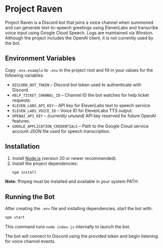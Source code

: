 # Project Raven

Project Raven is a Discord bot that joins a voice channel when summoned and can generate text-to-speech greetings using ElevenLabs and transcribe voice input using Google Cloud Speech. Logs are maintained via Winston. Although the project includes the OpenAI client, it is not currently used by the bot.

## Environment Variables
Copy `.env.example` to `.env` in the project root and fill in your values for the following variables:

- `DISCORD_BOT_TOKEN` – Discord bot token used to authenticate with Discord.
- `HELP_TICKET_CHANNEL_ID` – Channel ID the bot watches for help ticket requests.
- `ELEVEN_LABS_API_KEY` – API key for ElevenLabs text to speech service.
- `ELEVEN_LABS_VOICE_ID` – Voice ID for ElevenLabs TTS output.
- `OPENAI_API_KEY` – *(currently unused)* API key reserved for future OpenAI features.
- `GOOGLE_APPLICATION_CREDENTIALS` – Path to the Google Cloud service account JSON file used for speech transcription.

## Installation
1. Install [Node.js](https://nodejs.org/) (version 20 or newer recommended).
2. Install the project dependencies:
   ```bash
   npm install
   ```
**Note:** ffmpeg must be installed and available in your system PATH.

## Running the Bot
After creating the `.env` file and installing dependencies, start the bot with:

```bash
npm start
```

This command runs `node index.js` internally to launch the bot.

The bot will connect to Discord using the provided token and begin listening for voice channel events.
